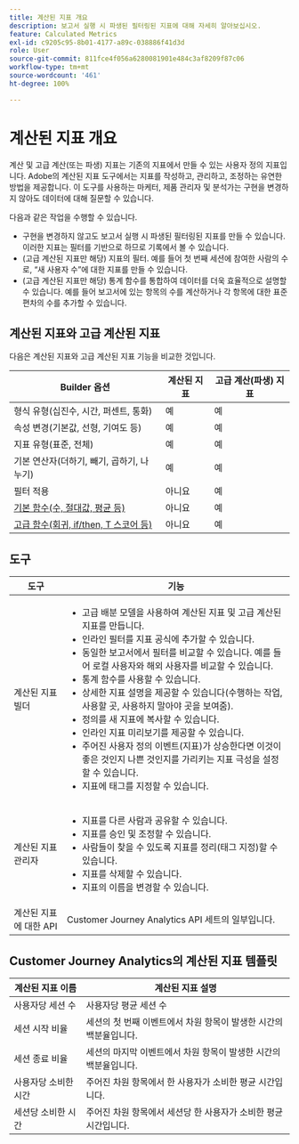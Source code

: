 ```yaml
---
title: 계산된 지표 개요
description: 보고서 실행 시 파생된 필터링된 지표에 대해 자세히 알아보십시오.
feature: Calculated Metrics
exl-id: c9205c95-8b01-4177-a89c-038886f41d3d
role: User
source-git-commit: 811fce4f056a6280081901e484c3af8209f87c06
workflow-type: tm+mt
source-wordcount: '461'
ht-degree: 100%

---
```


# 계산된 지표 개요

계산 및 고급 계산(또는 파생) 지표는 기존의 지표에서 만들 수 있는 사용자 정의 지표입니다. Adobe의 계산된 지표 도구에서는 지표를 작성하고, 관리하고, 조정하는 유연한 방법을 제공합니다. 이 도구를 사용하는 마케터, 제품 관리자 및 분석가는 구현을 변경하지 않아도 데이터에 대해 질문할 수 있습니다.

다음과 같은 작업을 수행할 수 있습니다.

* 구현을 변경하지 않고도 보고서 실행 시 파생된 필터링된 지표를 만들 수 있습니다. 이러한 지표는 필터를 기반으로 하므로 기록에서 볼 수 있습니다.
* (고급 계산된 지표만 해당) 지표의 필터. 예를 들어 첫 번째 세션에 참여한 사람의 수로, “새 사용자 수”에 대한 지표를 만들 수 있습니다.
* (고급 계산된 지표만 해당) 통계 함수를 통합하여 데이터를 더욱 효율적으로 설명할 수 있습니다. 예를 들어 보고서에 있는 항목의 수를 계산하거나 각 항목에 대한 표준 편차의 수를 추가할 수 있습니다.

## 계산된 지표와 고급 계산된 지표

다음은 계산된 지표와 고급 계산된 지표 기능을 비교한 것입니다.

| Builder 옵션 | 계산된 지표 | 고급 계산(파생) 지표 |
|---|---|---|
| 형식 유형(십진수, 시간, 퍼센트, 통화) | 예 | 예 |
| 속성 변경(기본값, 선형, 기여도 등) | 예 | 예 |
| 지표 유형(표준, 전체) | 예 | 예 |
| 기본 연산자(더하기, 빼기, 곱하기, 나누기) | 예 | 예 |
| 필터 적용 | 아니요 | 예 |
| [기본 함수(수, 절대값, 평균 등)](/help/components/calc-metrics/cm-functions.md) | 아니요 | 예 |
| [고급 함수(회귀, if/then, T 스코어 등)](/help/components/calc-metrics/cm-adv-functions.md) | 아니요 | 예 |

## 도구

| 도구 | 기능 |
|--- |--- |
| 계산된 지표 빌더 | <ul><li>고급 배분 모델을 사용하여 계산된 지표 및 고급 계산된 지표를 만듭니다.</li><li>인라인 필터를 지표 공식에 추가할 수 있습니다.</li><li>동일한 보고서에서 필터를 비교할 수 있습니다. 예를 들어 로컬 사용자와 해외 사용자를 비교할 수 있습니다.</li><li>통계 함수를 사용할 수 있습니다.</li><li> 상세한 지표 설명을 제공할 수 있습니다(수행하는 작업, 사용할 곳, 사용하지 말아야 곳을 보여줌).</li><li>정의를 새 지표에 복사할 수 있습니다.</li><li>인라인 지표 미리보기를 제공할 수 있습니다.</li><li>주어진 사용자 정의 이벤트(지표)가 상승한다면 이것이 좋은 것인지 나쁜 것인지를 가리키는 지표 극성을 설정할 수 있습니다.</li><li>지표에 태그를 지정할 수 있습니다.</li></ul> |
| 계산된 지표 관리자 | <ul><li>지표를 다른 사람과 공유할 수 있습니다.</li><li>지표를 승인 및 조정할 수 있습니다.</li><li>사람들이 찾을 수 있도록 지표를 정리(태그 지정)할 수 있습니다.</li><li>지표를 삭제할 수 있습니다.</li><li>지표의 이름을 변경할 수 있습니다.</li></ul> |
| 계산된 지표에 대한 API | Customer Journey Analytics API 세트의 일부입니다. |

## Customer Journey Analytics의 계산된 지표 템플릿

| 계산된 지표 이름 | 계산된 지표 설명 |
| --- | --- |
| 사용자당 세션 수 | 사용자당 평균 세션 수 |
| 세션 시작 비율 | 세션의 첫 번째 이벤트에서 차원 항목이 발생한 시간의 백분율입니다. |
| 세션 종료 비율 | 세션의 마지막 이벤트에서 차원 항목이 발생한 시간의 백분율입니다. |
| 사용자당 소비한 시간 | 주어진 차원 항목에서 한 사용자가 소비한 평균 시간입니다. |
| 세션당 소비한 시간 | 주어진 차원 항목에서 세션당 한 사용자가 소비한 평균 시간입니다. |
